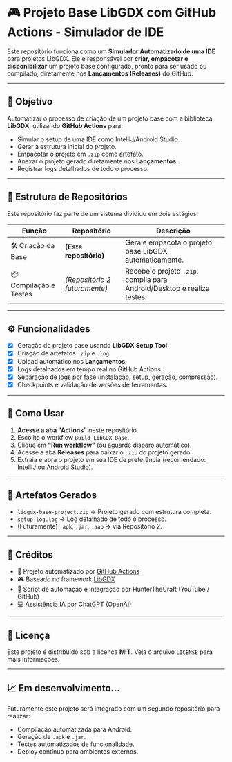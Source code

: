 # 🎮 Projeto Base LibGDX com GitHub Actions - Simulador de IDE

Este repositório funciona como um **Simulador Automatizado de uma IDE** para projetos LibGDX. Ele é responsável por **criar, empacotar e disponibilizar** um projeto base configurado, pronto para ser usado ou compilado, diretamente nos **Lançamentos (Releases)** do GitHub.

---

## 📌 Objetivo

Automatizar o processo de criação de um projeto base com a biblioteca **LibGDX**, utilizando **GitHub Actions** para:

- Simular o setup de uma IDE como IntelliJ/Android Studio.
- Gerar a estrutura inicial do projeto.
- Empacotar o projeto em `.zip` como artefato.
- Anexar o projeto gerado diretamente nos **Lançamentos**.
- Registrar logs detalhados de todo o processo.

---

## 🧩 Estrutura de Repositórios

Este repositório faz parte de um sistema dividido em dois estágios:

| Função                      | Repositório               | Descrição |
|----------------------------|---------------------------|-----------|
| 🛠️ Criação da Base         | **(Este repositório)**    | Gera e empacota o projeto base LibGDX automaticamente. |
| 📦 Compilação e Testes     | *(Repositório 2 futuramente)* | Recebe o projeto `.zip`, compila para Android/Desktop e realiza testes. |

---

## ⚙️ Funcionalidades

- [x] Geração do projeto base usando **LibGDX Setup Tool**.
- [x] Criação de artefatos `.zip` e `.log`.
- [x] Upload automático nos **Lançamentos**.
- [x] Logs detalhados em tempo real no GitHub Actions.
- [x] Separação de logs por fase (instalação, setup, geração, compressão).
- [x] Checkpoints e validação de versões de ferramentas.

---

## 🚀 Como Usar

1. **Acesse a aba "Actions"** neste repositório.
2. Escolha o workflow `Build LibGDX Base`.
3. Clique em **"Run workflow"** (ou aguarde disparo automático).
4. Acesse a aba **Releases** para baixar o `.zip` do projeto gerado.
5. Extraia e abra o projeto em sua IDE de preferência (recomendado: IntelliJ ou Android Studio).

---

## 📁 Artefatos Gerados

- `liggdx-base-project.zip` → Projeto gerado com estrutura completa.
- `setup-log.log` → Log detalhado de todo o processo.
- (Futuramente) `.apk`, `.jar`, `.aab` → via Repositório 2.

---

## 📜 Créditos

- 🔧 Projeto automatizado por [GitHub Actions](https://github.com/features/actions)
- 🎮 Baseado no framework [LibGDX](https://libgdx.com/)
- 🧠 Script de automação e integração por HunterTheCraft (YouTube / GitHub)
- 💻 Assistência IA por ChatGPT (OpenAI)

---

## 📌 Licença

Este projeto é distribuído sob a licença **MIT**. Veja o arquivo `LICENSE` para mais informações.

---

## 📈 Em desenvolvimento...

Futuramente este projeto será integrado com um segundo repositório para realizar:

- Compilação automatizada para Android.
- Geração de `.apk` e `.jar`.
- Testes automatizados de funcionalidade.
- Deploy contínuo para ambientes externos.


